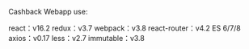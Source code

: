 
Cashback Webapp use:

react：v16.2
redux：v3.7
webpack：v3.8
react-router：v4.2
ES 6/7/8
axios：v0.17
less：v2.7
immutable：v3.8
